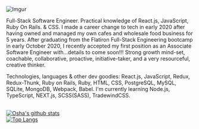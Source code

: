 ![Imgur](https://i.imgur.com/Wul9h76.png)

Full-Stack Software Engineer.  Practical knowledge of React.js, JavaScript, Ruby On Rails. & CSS.   I made a career change to tech in early 2020 after having owned and managed my own cafes and wholesale food business for 5 years.  After graduating from the Flatiron Full-Stack Engineering bootcamp in early October 2020, I recently accepted my first position as an Associate Software Engineer with...details to come soon!!! Strong growth mind-set, coachable, collaborative, proactive, initiative-taker, and a very resourceful, creative thinker.

Technologies, languages & other dev goodies:  React.js, JavaScript, Redux, Redux-Thunk, Ruby on Rails, Ruby, HTML, CSS, PostgreSQL, MySQL, SQLite, MongoDB, Webpack, Babel.  I'm currently learning Node.js, TypeScript, NEXT.js, SCSS(SASS), TradewindCSS.

\
[![Osha's github stats](https://github-readme-stats.vercel.app/api?username=osha7&theme=cobalt&show_icons=true)](https://github.com/osha7/github-readme-stats)
\
[![Top Langs](https://github-readme-stats.vercel.app/api/top-langs/?username=osha7&layout=compact&theme=cobalt&show_icons=true)](https://github.com/osha7/github-readme-stats)
